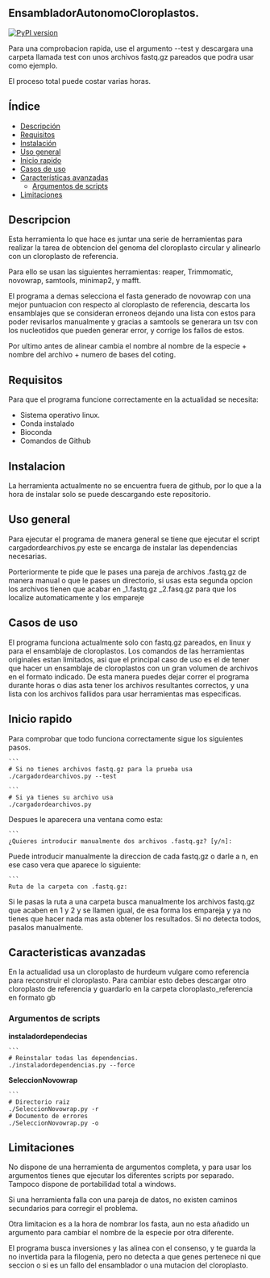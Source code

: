 ## EnsambladorAutonomoCloroplastos.
[![PyPI version](https://img.shields.io/pypi/v/numpy)](https://pypi.org/project/numpy)

Para una comprobacion rapida, use el argumento --test y descargara una carpeta llamada test con unos archivos 
fastq.gz pareados que podra usar como ejemplo.

El proceso total puede costar varias horas.

## Índice

- [Descripción](#descripcion)
- [Requisitos](#requisitos)
- [Instalación](#instalacion)
- [Uso general](#uso-general)
- [Inicio rapido](#inicio-rapido)
- [Casos de uso](#casos-de-uso)
- [Características avanzadas](#caracteristicas-avanzadas)
  - [Argumentos de scripts](#argumentos-de-scripts)
- [Limitaciones](#limitaciones)

## Descripcion

Esta herramienta lo que hace es juntar una serie de herramientas para realizar la tarea de obtencion del genoma 
del cloroplasto circular y alinearlo con un cloroplasto de referencia.

Para ello se usan las siguientes herramientas: reaper, Trimmomatic, novowrap, samtools, minimap2, y mafft. 

El programa a demas selecciona el fasta generado de novowrap con una mejor puntuacion con respecto al 
cloroplasto de referencia, descarta los ensamblajes que se consideran erroneos dejando una lista con 
estos para poder revisarlos manualmente y gracias a samtools se generara un tsv con los nucleotidos que pueden
generar error, y corrige los fallos de estos.

Por ultimo antes de alinear cambia el nombre al nombre de la especie + nombre del archivo + numero de bases del
coting.

## Requisitos

Para que el programa funcione correctamente en la actualidad se necesita:

 - Sistema operativo linux.
 - Conda instalado
 - Bioconda
 - Comandos de Github

## Instalacion

La herramienta actualmente no se encuentra fuera de github, por lo que a la hora de instalar solo se puede 
descargando este repositorio.

## Uso general

Para ejecutar el programa de manera general se tiene que ejecutar el script cargadordearchivos.py este se encarga 
de instalar las dependencias necesarias.

Porteriormente te pide que le pases una pareja de archivos .fastq.gz de manera manual o que le pases un directorio,
si usas esta segunda opcion los archivos tienen que acabar en _1.fastq.gz _2.fasq.gz para que los localize 
automaticamente y los empareje

## Casos de uso

El programa funciona actualmente solo con fastq.gz pareados, en linux y para el ensamblaje de cloroplastos. Los
comandos de las herramientas originales estan limitados, asi que el principal caso de uso es el de tener que hacer
un ensamblaje de cloroplastos con un gran volumen de archivos en el formato indicado. De esta manera puedes dejar
correr el programa durante horas o dias asta tener los archivos resultantes correctos, y una lista con los archivos
fallidos para usar herramientas mas especificas.

## Inicio rapido

Para comprobar que todo funciona correctamente sigue los siguientes pasos.

    ``` 
    # Si no tienes archivos fastq.gz para la prueba usa
    ./cargadordearchivos.py --test

    ``` 
    # Si ya tienes su archivo usa
    ./cargadordearchivos.py

Despues le aparecera una ventana como esta:

    ```   
    ¿Quieres introducir manualmente dos archivos .fastq.gz? [y/n]:
  
Puede introducir manualmente la direccion de cada fastq.gz o darle a n, en ese caso vera que aparece lo siguiente:

    ``` 
    Ruta de la carpeta con .fastq.gz:
  
Si le pasas la ruta a una carpeta busca manualmente los archivos fastq.gz que acaben en 1 y 2 y se llamen igual,
de esa forma los empareja y ya no tienes que hacer nada mas asta obtener los resultados. Si no detecta todos, pasalos
manualmente.
  

## Caracteristicas avanzadas

En la actualidad usa un cloroplasto de hurdeum vulgare como referencia para reconstruir el cloroplasto. Para cambiar
esto debes descargar otro cloroplasto de referencia y guardarlo en la carpeta cloroplasto_referencia en formato gb

### Argumentos de scripts
  **instaladordependecias**
  
    ``` 
    # Reinstalar todas las dependencias.
    ./instaladordependencias.py --force


  **SeleccionNovowrap**
  
    ```
    # Directorio raiz
    ./SeleccionNovowrap.py -r
    # Documento de errores
    ./SeleccionNovowrap.py -o

    
## Limitaciones

No dispone de una herramienta de argumentos completa, y para usar los argumentos tienes que ejecutar los diferentes
scripts por separado. Tampoco dispone de portabilidad total a windows.

Si una herramienta falla con una pareja de datos, no existen caminos secundarios para corregir el problema.

Otra limitacion es a la hora de nombrar los fasta, aun no esta añadido un argumento para cambiar el nombre de la 
especie por otra diferente.

El programa busca inversiones y las alinea con el consenso, y te guarda la no invertida para la filogenia, pero no
detecta a que genes pertenece ni que seccion o si es un fallo del ensamblador o una mutacion del cloroplasto.

